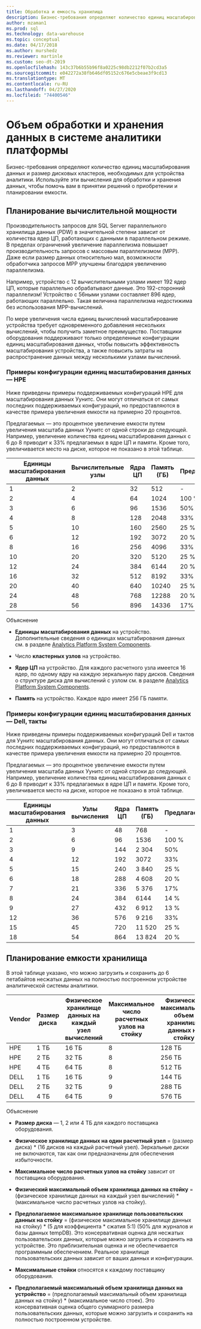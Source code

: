 ```yaml
---
title: Обработка и емкость хранилища
description: Бизнес-требования определяют количество единиц масштабирования данных и размер дисковых кластеров, необходимых для устройства аналитики.
author: mzaman1
ms.prod: sql
ms.technology: data-warehouse
ms.topic: conceptual
ms.date: 04/17/2018
ms.author: murshedz
ms.reviewer: martinle
ms.custom: seo-dt-2019
ms.openlocfilehash: 143c37b6b55b96f8a0225c98db2212f07b2cd3a5
ms.sourcegitcommit: e042272a38fb646df05152c676e5cbeae3f9cd13
ms.translationtype: MT
ms.contentlocale: ru-RU
ms.lasthandoff: 04/27/2020
ms.locfileid: "74400546"
---
```

# <a name="processing-and-storage-capacity-in-analytics-platform-system"></a>Объем обработки и хранения данных в системе аналитики платформы
Бизнес-требования определяют количество единиц масштабирования данных и размер дисковых кластеров, необходимых для устройства аналитики. Используйте эти вычисления для обработки и хранения данных, чтобы помочь вам в принятии решений о приобретении и планировании емкости.  
  
  
## <a name="planning-for-processing-capacity"></a><a name="section1"></a>Планирование вычислительной мощности  
Производительность запросов для SQL Server параллельного хранилища данных (PDW) в значительной степени зависит от количества ядер ЦП, работающих с данными в параллельном режиме. В пределах ограничений увеличение параллелизма повышает производительность запросов с массовым параллелизмом (MPP). Даже если размер данных относительно мал, возможности обработчика запросов MPP улучшены благодаря увеличению параллелизма.  
  
Например, устройство с 12 вычислительными узлами имеет 192 ядер ЦП, которые параллельно обрабатывают данные. Это 192-сторонний параллелизм! Устройство с 56ными узлами составляет 896 ядер, работающих параллельно. Такая величина параллелизма недостижима без использования MPP-вычислений.  
  
По мере увеличения числа единиц вычислений масштабирование устройства требует одновременного добавления нескольких вычислений, чтобы получить заметное преимущество. Поставщики оборудования поддерживают только определенные конфигурации единиц масштабирования данных, чтобы повысить эффективность масштабирования устройства, а также повысить затраты на распространение данных между несколькими узлами вычислений.  
  
### <a name="data-scale-unit-configuration-examples---hpe"></a>Примеры конфигурации единиц масштабирования данных — HPE  
Ниже приведены примеры поддерживаемых конфигураций HPE для масштабирования данных Уунитс. Они могут отличаться от самых последних поддерживаемых конфигураций, но предоставляются в качестве примера увеличения емкости на примерно 20 процентов.  
  
Предлагаемых — это процентное увеличение емкости путем увеличения масштаба данных Уунитс от одной строки до следующей. Например, увеличение количества единиц масштабирования данных с 6 до 8 приводит к 33% предлагаемых в ядре ЦП и памяти.  Кроме того, увеличивается место на диске, которое не показано в этой таблице.  
  
|Единицы масштабирования данных|Вычислительные узлы|Ядра ЦП|Память (ГБ)|Предлагаемых|  
|--------------------|-----------------|-------------|-----------------|----------|  
|1|2|32|512|-|  
|2|4|64|1024|100 %|  
|3|6|96|1536|50%|  
|4|8|128|2048|33%|  
|5|10|160|2560|25 %|  
|6|12|192|3072|20 %|  
|8|16|256|4096|33%|  
|10|20|320|5120|25 %|  
|12|24|384|6144|20 %|  
|16|32|512|8192|33%|  
|20|40|640|10240|25 %|  
|24|48|768|12288|20 %|  
|28|56|896|14336|17%|  
  
Объяснение  
  
-   **Единицы масштабирования данных** на устройство. Дополнительные сведения о единицах масштабирования данных см. в разделе [Analytics Platform System Components](hardware-components.md).  
  
-   Число **кластерных узлов** на устройство.  
  
-   **Ядер ЦП** на устройство. Для каждого расчетного узла имеется 16 ядер, по одному ядру на каждую зеркальную пару дисков. Сведения о структуре диска для вычислений с узлом см. в разделе [Analytics Platform System Components](hardware-components.md).  
  
-   **Память** на устройство. Каждое ядро имеет 256 ГБ памяти.  
  
### <a name="data-scale-unit-configuration-examples---dell-quanta"></a>Примеры конфигурации единиц масштабирования данных — Dell, такты  
Ниже приведены примеры поддерживаемых конфигураций Dell и тактов для Уунитс масштабирования данных. Они могут отличаться от самых последних поддерживаемых конфигураций, но предоставляются в качестве примера увеличения емкости на примерно 20 процентов.  
  
Предлагаемых — это процентное увеличение емкости путем увеличения масштаба данных Уунитс от одной строки до следующей. Например, увеличение количества единиц масштабирования данных с 6 до 8 приводит к 33% предлагаемых в ядре ЦП и памяти. Кроме того, увеличивается место на диске, которое не показано в этой таблице.  
  
|Единицы масштабирования данных|Узлы вычисления|Ядра ЦП|Память (ГБ)|Предлагаемых|  
|--------------------|-----------------|-------------|-----------------|----------|  
|1|3|48|768|-|  
|2|6|96|1536|100 %|  
|3|9|144|2 304|50%|  
|4|12|192|3072|33%|  
|5|15|240|3 840|25 %|  
|6|18|288|4 608|20 %|  
|7|21|336|5 376|17%|  
|8|24|384|6144|14 %|  
|9|27|432|6 912|13 %|  
|12|36|576|9 216|33%|  
|15|45|720|11 520|25 %|  
|18|54|864|13 824|20 %|  
  
## <a name="planning-for-storage-capacity"></a><a name="section2"></a>Планирование емкости хранилища  
В этой таблице указано, что можно загрузить и сохранить до 6 петабайтов несжатых данных на полностью построенном устройстве аналитической системы аналитики. 
  
|Vendor|Размер диска|Физическое хранилище данных на каждый узел вычислений|Максимальное число расчетных узлов на стойку|Физический максимальный объем хранилища данных на стойку|Предполагаемое максимальное хранилище пользовательских данных на стойку|Максимальные стойки|Предполагаемое максимальное хранилище пользовательских данных на устройство|  
|----------|--------------|------------------------------------------|----------------------------------|------------------------------------------|------------------------------------------------|-----------------|-----------------------------------------------------|  
|HPE|1 TБ|16 ТБ|8|128 ТБ|320 ТБ|7|2 240 ТБ|  
|HPE|2 ТБ|32 ТБ|8|256 ТБ|640 ТБ|7|4 480 ТБ|  
|HPE|4 TБ|64 ТБ|8|512 ТБ|1280 ТБ|7|8 960 ТБ|  
|DELL|1 TБ|16 ТБ|9|144 ТБ|360 ТБ|6|2 160 ТБ|  
|DELL|2 ТБ|32 ТБ|9|288 ТБ|720 ТБ|6|4 320 ТБ|  
|DELL|4 TБ|64 ТБ|9|576 ТБ|1440 ТБ|6|8 640 ТБ|   
  
Объяснение  
  
-   **Размер диска** — 1, 2 или 4 ТБ для каждого поставщика оборудования.  
  
-   **Физическое хранилище данных на один расчетный узел** = (размер диска) * (16 дисков на каждый расчетный узел). Зеркальные диски не включаются, так как они предназначены для обеспечения избыточности.  
  
-   **Максимальное число расчетных узлов на стойку** зависит от поставщика оборудования.  
  
-   **Физический максимальный объем хранилища данных на стойку** = (физическое хранилище данных на каждый узел вычислений) * (максимальное число расчетных узлов на стойку).  
  
-   **Предполагаемое максимальное хранилище пользовательских данных на стойку** = (физическое максимальное хранилище данных на стойку) * (5 для коэффициента \* сжатия 5:1) (50% для журналов и базы данных tempDB). Это консервативная оценка для несжатых пользовательских данных, которые можно загрузить и сохранить на устройстве. Это приблизительная оценка и не обеспечивается программным обеспечением. Реальное хранилище пользовательских данных зависит от ваших данных и конфигурации.  
  
-   **Максимальные стойки** относятся к каждому поставщику оборудования.  
  
-   **Предполагаемый максимальный объем хранилища данных на устройство** = (предполагаемый максимальный объем хранилища данных на стойку) * (максимальное число стоек). Это консервативная оценка общего суммарного размера пользовательских данных, которые можно загрузить и сохранить на полностью построенном устройстве.  
  
